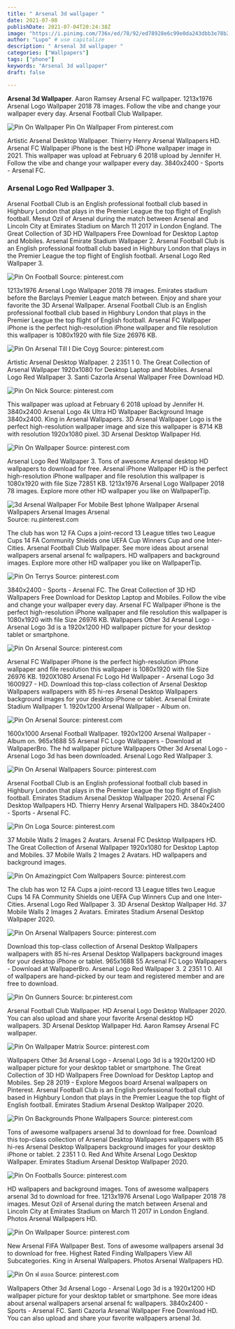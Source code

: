 ```yaml
---
title: " Arsenal 3d wallpaper "
date: 2021-07-08
publishDate: 2021-07-04T20:24:38Z
image: "https://i.pinimg.com/736x/ed/78/92/ed78928e6c99e0da243dbb3e78b277ce.jpg"
author: "Lupo" # use capitalize
description: " Arsenal 3d wallpaper "
categories: ["Wallpapers"]
tags: ["phone"]
keywords: "Arsenal 3d wallpaper"
draft: false

---
```



**Arsenal 3d Wallpaper**. Aaron Ramsey Arsenal FC wallpaper. 1213x1976 Arsenal Logo Wallpaper 2018 78 images. Follow the vibe and change your wallpaper every day. Arsenal Football Club Wallpaper.

![Pin On Wallpaper](https://i.pinimg.com/originals/42/d9/3d/42d93daca5a85455b0531fa710fc338e.jpg "Pin On Wallpaper")
Pin On Wallpaper From pinterest.com


Artistic Arsenal Desktop Wallpaper. Thierry Henry Arsenal Wallpapers HD. Arsenal FC Wallpaper iPhone is the best HD iPhone wallpaper image in 2021. This wallpaper was upload at February 6 2018 upload by Jennifer H. Follow the vibe and change your wallpaper every day. 3840x2400 - Sports - Arsenal FC.

### Arsenal Logo Red Wallpaper 3.

Arsenal Football Club is an English professional football club based in Highbury London that plays in the Premier League the top flight of English football. Mesut Ozil of Arsenal during the match between Arsenal and Lincoln City at Emirates Stadium on March 11 2017 in London England. The Great Collection of 3D HD Wallpapers Free Download for Desktop Laptop and Mobiles. Arsenal Emirate Stadium Wallpaper 2. Arsenal Football Club is an English professional football club based in Highbury London that plays in the Premier League the top flight of English football. Arsenal Logo Red Wallpaper 3.


![Pin On Football](https://i.pinimg.com/originals/8b/9d/1d/8b9d1dfdb59422d252cf8720d7bb442b.jpg "Pin On Football")
Source: pinterest.com

1213x1976 Arsenal Logo Wallpaper 2018 78 images. Emirates stadium before the Barclays Premier League match between. Enjoy and share your favorite the 3D Arsenal Wallpaper. Arsenal Football Club is an English professional football club based in Highbury London that plays in the Premier League the top flight of English football. Arsenal FC Wallpaper iPhone is the perfect high-resolution iPhone wallpaper and file resolution this wallpaper is 1080x1920 with file Size 26976 KB.

![Pin On Arsenal Till I Die Coyg](https://i.pinimg.com/originals/0e/41/77/0e417759f3463c8f96cc65d5557b2f28.png "Pin On Arsenal Till I Die Coyg")
Source: pinterest.com

Artistic Arsenal Desktop Wallpaper. 2 2351 1 0. The Great Collection of Arsenal Wallpaper 1920x1080 for Desktop Laptop and Mobiles. Arsenal Logo Red Wallpaper 3. Santi Cazorla Arsenal Wallpaper Free Download HD.

![Pin On Nick](https://i.pinimg.com/originals/2f/67/79/2f6779acaf5c988f5b2869d6c8b31dfa.jpg "Pin On Nick")
Source: pinterest.com

This wallpaper was upload at February 6 2018 upload by Jennifer H. 3840x2400 Arsenal Logo 4k Ultra HD Wallpaper Background Image 3840x2400. King in Arsenal Wallpapers. 3D Arsenal Wallpaper Logo is the perfect high-resolution wallpaper image and size this wallpaper is 8714 KB with resolution 1920x1080 pixel. 3D Arsenal Desktop Wallpaper Hd.

![Pin On Wallpaper](https://i.pinimg.com/originals/42/d9/3d/42d93daca5a85455b0531fa710fc338e.jpg "Pin On Wallpaper")
Source: pinterest.com

Arsenal Logo Red Wallpaper 3. Tons of awesome Arsenal desktop HD wallpapers to download for free. Arsenal iPhone Wallpaper HD is the perfect high-resolution iPhone wallpaper and file resolution this wallpaper is 1080x1920 with file Size 72851 KB. 1213x1976 Arsenal Logo Wallpaper 2018 78 images. Explore more other HD wallpaper you like on WallpaperTip.

![3d Arsenal Wallpaper For Mobile Best Iphone Wallpaper Arsenal Wallpapers Arsenal Images Arsenal](https://i.pinimg.com/originals/09/74/1f/09741f5eb88f00d02ac1527e4211c9ed.jpg "3d Arsenal Wallpaper For Mobile Best Iphone Wallpaper Arsenal Wallpapers Arsenal Images Arsenal")
Source: ru.pinterest.com

The club has won 12 FA Cups a joint-record 13 League titles two League Cups 14 FA Community Shields one UEFA Cup Winners Cup and one Inter-Cities. Arsenal Football Club Wallpaper. See more ideas about arsenal wallpapers arsenal arsenal fc wallpapers. HD wallpapers and background images. Explore more other HD wallpaper you like on WallpaperTip.

![Pin On Terrys](https://i.pinimg.com/originals/72/31/af/7231af2b55cef775240d194f3a4ed1a1.jpg "Pin On Terrys")
Source: pinterest.com

3840x2400 - Sports - Arsenal FC. The Great Collection of 3D HD Wallpapers Free Download for Desktop Laptop and Mobiles. Follow the vibe and change your wallpaper every day. Arsenal FC Wallpaper iPhone is the perfect high-resolution iPhone wallpaper and file resolution this wallpaper is 1080x1920 with file Size 26976 KB. Wallpapers Other 3d Arsenal Logo - Arsenal Logo 3d is a 1920x1200 HD wallpaper picture for your desktop tablet or smartphone.

![Pin On Arsenal](https://i.pinimg.com/736x/cb/27/c2/cb27c287031febeafd038f896e7c7078.jpg "Pin On Arsenal")
Source: pinterest.com

Arsenal FC Wallpaper iPhone is the perfect high-resolution iPhone wallpaper and file resolution this wallpaper is 1080x1920 with file Size 26976 KB. 1920X1080 Arsenal Fc Logo Hd Wallpaper - Arsenal Logo 3d 1600927 - HD. Download this top-class collection of Arsenal Desktop Wallpapers wallpapers with 85 hi-res Arsenal Desktop Wallpapers background images for your desktop iPhone or tablet. Arsenal Emirate Stadium Wallpaper 1. 1920x1200 Arsenal Wallpaper - Album on.

![Pin On Arsenal](https://i.pinimg.com/736x/e2/93/1b/e2931bc5cfba5031c4cdde4acc992d1f.jpg "Pin On Arsenal")
Source: pinterest.com

1600x1000 Arsenal Football Wallpaper. 1920x1200 Arsenal Wallpaper - Album on. 965x1688 55 Arsenal FC Logo Wallpapers - Download at WallpaperBro. The hd wallpaper picture Wallpapers Other 3d Arsenal Logo - Arsenal Logo 3d has been downloaded. Arsenal Logo Red Wallpaper 3.

![Pin On Arsenal Wallpapers](https://i.pinimg.com/originals/2d/c4/45/2dc44520c385195aa10ac23e2b5b6e3e.jpg "Pin On Arsenal Wallpapers")
Source: pinterest.com

Arsenal Football Club is an English professional football club based in Highbury London that plays in the Premier League the top flight of English football. Emirates Stadium Arsenal Desktop Wallpaper 2020. Arsenal FC Desktop Wallpapers HD. Thierry Henry Arsenal Wallpapers HD. 3840x2400 - Sports - Arsenal FC.

![Pin On Loga](https://i.pinimg.com/736x/77/58/e5/7758e5c99cd9ec2dff2d105ad4f38472.jpg "Pin On Loga")
Source: pinterest.com

37 Mobile Walls 2 Images 2 Avatars. Arsenal FC Desktop Wallpapers HD. The Great Collection of Arsenal Wallpaper 1920x1080 for Desktop Laptop and Mobiles. 37 Mobile Walls 2 Images 2 Avatars. HD wallpapers and background images.

![Pin On Amazingpict Com Wallpapers](https://i.pinimg.com/originals/37/61/ce/3761ce9e671db0ac868f0cae6b142686.jpg "Pin On Amazingpict Com Wallpapers")
Source: pinterest.com

The club has won 12 FA Cups a joint-record 13 League titles two League Cups 14 FA Community Shields one UEFA Cup Winners Cup and one Inter-Cities. Arsenal Logo Red Wallpaper 3. 3D Arsenal Desktop Wallpaper Hd. 37 Mobile Walls 2 Images 2 Avatars. Emirates Stadium Arsenal Desktop Wallpaper 2020.

![Pin On Arsenal Wallpapers](https://i.pinimg.com/originals/33/76/be/3376be27d152e4605b2a1e9bcd241715.jpg "Pin On Arsenal Wallpapers")
Source: pinterest.com

Download this top-class collection of Arsenal Desktop Wallpapers wallpapers with 85 hi-res Arsenal Desktop Wallpapers background images for your desktop iPhone or tablet. 965x1688 55 Arsenal FC Logo Wallpapers - Download at WallpaperBro. Arsenal Logo Red Wallpaper 3. 2 2351 1 0. All of wallpapers are hand-picked by our team and registered member and are free to download.

![Pin On Gunners](https://i.pinimg.com/originals/96/59/59/965959723d7dee0a8c817bd3118f9519.jpg "Pin On Gunners")
Source: br.pinterest.com

Arsenal Football Club Wallpaper. HD Arsenal Logo Desktop Wallpaper 2020. You can also upload and share your favorite Arsenal desktop HD wallpapers. 3D Arsenal Desktop Wallpaper Hd. Aaron Ramsey Arsenal FC wallpaper.

![Pin On Wallpaper Matrix](https://i.pinimg.com/originals/17/d9/48/17d9480c532b0deb128f8a6afe48522a.jpg "Pin On Wallpaper Matrix")
Source: pinterest.com

Wallpapers Other 3d Arsenal Logo - Arsenal Logo 3d is a 1920x1200 HD wallpaper picture for your desktop tablet or smartphone. The Great Collection of 3D HD Wallpapers Free Download for Desktop Laptop and Mobiles. Sep 28 2019 - Explore Megoos board Arsenal wallpapers on Pinterest. Arsenal Football Club is an English professional football club based in Highbury London that plays in the Premier League the top flight of English football. Emirates Stadium Arsenal Desktop Wallpaper 2020.

![Pin On Backgrounds Phone Wallpapers](https://i.pinimg.com/474x/6e/5d/78/6e5d7884d0b2258613ce05c110e2a80e.jpg "Pin On Backgrounds Phone Wallpapers")
Source: pinterest.com

Tons of awesome wallpapers arsenal 3d to download for free. Download this top-class collection of Arsenal Desktop Wallpapers wallpapers with 85 hi-res Arsenal Desktop Wallpapers background images for your desktop iPhone or tablet. 2 2351 1 0. Red And White Arsenal Logo Desktop Wallpaper. Emirates Stadium Arsenal Desktop Wallpaper 2020.

![Pin On Footballs](https://i.pinimg.com/originals/09/9f/06/099f06db6f30839e9dedaa7662c95f76.jpg "Pin On Footballs")
Source: pinterest.com

HD wallpapers and background images. Tons of awesome wallpapers arsenal 3d to download for free. 1213x1976 Arsenal Logo Wallpaper 2018 78 images. Mesut Ozil of Arsenal during the match between Arsenal and Lincoln City at Emirates Stadium on March 11 2017 in London England. Photos Arsenal Wallpapers HD.

![Pin On Wallpaper](https://i.pinimg.com/originals/1d/02/08/1d02081bc467b9e02a2fd70e6cfe55d6.jpg "Pin On Wallpaper")
Source: pinterest.com

New Arsenal FIFA Wallpaper Best. Tons of awesome wallpapers arsenal 3d to download for free. Highest Rated Finding Wallpapers View All Subcategories. King in Arsenal Wallpapers. Photos Arsenal Wallpapers HD.

![Pin On ฟ ตบอล](https://i.pinimg.com/736x/ed/78/92/ed78928e6c99e0da243dbb3e78b277ce.jpg "Pin On ฟ ตบอล")
Source: pinterest.com

Wallpapers Other 3d Arsenal Logo - Arsenal Logo 3d is a 1920x1200 HD wallpaper picture for your desktop tablet or smartphone. See more ideas about arsenal wallpapers arsenal arsenal fc wallpapers. 3840x2400 - Sports - Arsenal FC. Santi Cazorla Arsenal Wallpaper Free Download HD. You can also upload and share your favorite wallpapers arsenal 3d.

